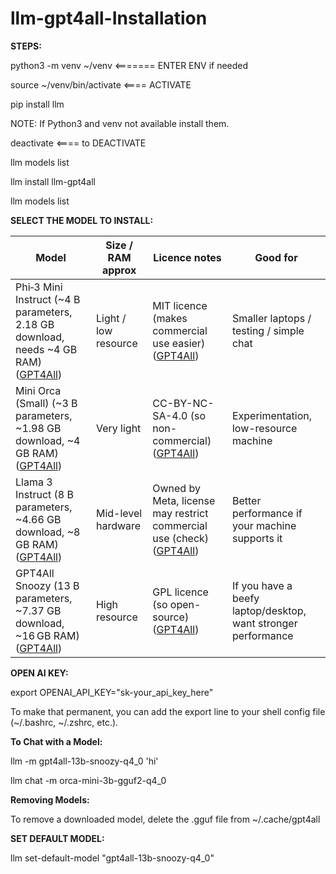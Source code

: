 # llm-gpt4all-Installation


**STEPS:**

python3 -m venv ~/venv   <======= ENTER ENV if needed

source ~/venv/bin/activate   <==== ACTIVATE

pip install llm

NOTE: If Python3 and venv not available install them.


deactivate  <==== to DEACTIVATE


llm models list

llm install llm-gpt4all

llm models list



**SELECT THE MODEL TO INSTALL:**



| Model                                                                                   | Size / RAM approx    | Licence notes                                                             | Good for                                                      |
| --------------------------------------------------------------------------------------- | -------------------- | ------------------------------------------------------------------------- | ------------------------------------------------------------- |
| Phi‑3 Mini Instruct (~4 B parameters, 2.18 GB download, needs ~4 GB RAM) ([GPT4All][1]) | Light / low resource | MIT licence (makes commercial use easier) ([GPT4All][1])                  | Smaller laptops / testing / simple chat                       |
| Mini Orca (Small) (~3 B parameters, ~1.98 GB download, ~4 GB RAM) ([GPT4All][1])        | Very light           | CC-BY-NC-SA-4.0 (so non-commercial) ([GPT4All][1])                        | Experimentation, low-resource machine                         |
| Llama 3 Instruct (8 B parameters, ~4.66 GB download, ~8 GB RAM) ([GPT4All][1])          | Mid-level hardware   | Owned by Meta, license may restrict commercial use (check) ([GPT4All][1]) | Better performance if your machine supports it                |
| GPT4All Snoozy (13 B parameters, ~7.37 GB download, ~16 GB RAM) ([GPT4All][1])          | High resource        | GPL licence (so open-source) ([GPT4All][1])                               | If you have a beefy laptop/desktop, want stronger performance |

[1]: https://docs.gpt4all.io/gpt4all_desktop/models.html?utm_source=chatgpt.com "Download Models - GPT4All Documentation"


**OPEN AI KEY:**

export OPENAI_API_KEY="sk-your_api_key_here"

To make that permanent, you can add the export line to your shell config file (~/.bashrc, ~/.zshrc, etc.).

**To Chat with a Model:**

llm -m gpt4all-13b-snoozy-q4_0 'hi'

llm chat -m orca-mini-3b-gguf2-q4_0


**Removing Models:**

To remove a downloaded model, delete the .gguf file from ~/.cache/gpt4all

**SET DEFAULT MODEL:**

llm set-default-model "gpt4all-13b-snoozy-q4_0"
